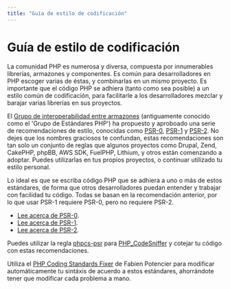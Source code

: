 ```yaml
---
title: "Guía de estilo de codificación"
---
```

# Guía de estilo de codificación

La comunidad PHP es numerosa y diversa, compuesta por innumerables librerías, armazones y componentes.
Es común para desarrolladores en PHP escoger varias de éstas, y combinarlas en un mismo proyecto.
Es importante que el código PHP se adhiera (tanto como sea posible) a un estilo común de codificación,
para facilitarle a los desarrolladores mezclar y barajar varias librerías en sus proyectos.

El [Grupo de interoperabilidad entre armazones][fig] (antiguamente conocido como el 'Grupo de Estándares
PHP') ha propuesto y aproboado una serie de recomendaciones de estilo, conocidas como [PSR-0][psr0],
[PSR-1][psr1] y [PSR-2][psr2]. No dejes que los nombres graciosos te confundan, estas recomendaciones son
tan solo un conjunto de reglas que algunos proyectos como Drupal, Zend, CakePHP, phpBB, AWS SDK, FuelPHP,
Lithium, y otros están comenzando a adoptar. Puedes utilizarlas en tus propios proyectos, o continuar
utilizado tu estilo personal.

Lo ideal es que se escriba código PHP que se adhiera a uno o más de estos estándares, de forma que otros
desarrolladores puedan entender y trabajar con facilidad tu código. Todas se basan en la recomendación
anterior, por lo que usar PSR-1 requiere PSR-0, pero no requiere PSR-2.

* [Lee acerca de PSR-0][psr0].
* [Lee acerca de PSR-1][psr1].
* [Lee acerca de PSR-2][psr2].

Puedes utilizar la regla [phpcs-psr][phpcs-psr] para [PHP_CodeSniffer][phpcs] y cotejar tu código
con estas recomendaciones.

Utiliza el [PHP Coding Standards Fixer][phpcsfixer] de Fabien Potencier para modificar automáticamente
tu sintáxis de acuerdo a estos estándares, ahorrándote tener que modificar cada problema a mano.

[fig]: http://www.php-fig.org/
[psr0]: https://github.com/php-fig/fig-standards/blob/master/accepted/PSR-0.md
[psr1]: https://github.com/php-fig/fig-standards/blob/master/accepted/PSR-1-basic-coding-standard.md
[psr2]: https://github.com/php-fig/fig-standards/blob/master/accepted/PSR-2-coding-style-guide.md
[phpcs-psr]: https://github.com/klaussilveira/phpcs-psr
[phpcs]: http://pear.php.net/package/PHP_CodeSniffer/
[phpcsfixer]: http://cs.sensiolabs.org/